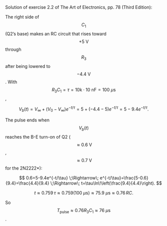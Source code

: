Solution of exercise 2.2 of The Art of Electronics, pp. 78 (Third Edition):

The right side of $$C_1$$ (Q2’s base) makes an RC circuit that rises toward $$+5\text{ V}$$ through $$R_3$$ after being lowered to $$-4.4\text{ V}$$.
With $$R_3C_1=\tau=10\text{k}\cdot10\text{ nF}=100~\mu\text{s}$$,

$$
V_b(t)=V_\infty+(V_0-V_\infty)e^{-t/\tau}
=5+(-4.4-5)e^{-t/\tau}=5-9.4e^{-t/\tau}.
$$

The pulse ends when $$V_b(t)$$ reaches the B-E turn-on of Q2 ($$\approx0.6\text{ V}$$, $$\approx0.7\text{ V}$$ for the 2N2222*):

$$
0.6=5-9.4e^{-t/\tau}
\;\Rightarrow\;
e^{-t/\tau}=\frac{5-0.6}{9.4}=\frac{4.4}{9.4}
\;\Rightarrow\;
t=\tau\ln\!\left(\frac{9.4}{4.4}\right).
$$

$$
t \approx 0.759\,\tau \approx 0.759(100~\mu\text{s}) \approx 75.9~\mu\text{s}\approx 0.76\,RC.
$$

So $$T_{\text{pulse}}\approx 0.76R_3C_1\approx 76~\mu\text{s}$$.
